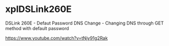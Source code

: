 # xplDSLink260E
DSLink 260E - Defaut Password DNS Change - Changing DNS through GET method with default password

https://www.youtube.com/watch?v=tNjy91g2Rak
